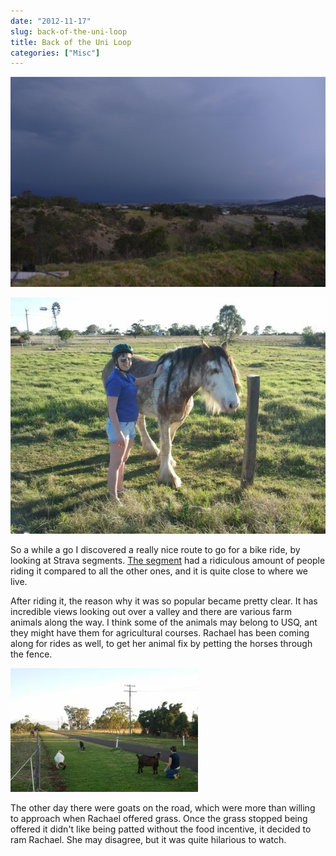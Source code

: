 ```yaml
---
date: "2012-11-17"
slug: back-of-the-uni-loop
title: Back of the Uni Loop
categories: ["Misc"]
---
```


![P1110101.resized](p1110101-resized.jpg)

![Image](2012-10-13-16-57-34.jpg)

So a while a go I discovered a really nice route to go for a bike ride, by looking at Strava segments. [The segment](http://app.strava.com/segments/696370) had a ridiculous amount of people riding it compared to all the other ones, and it is quite close to where we live.

After riding it, the reason why it was so popular became pretty clear. It has incredible views looking out over a valley and there are various farm animals along the way. I think some of the animals may belong to USQ, ant they might have them for agricultural courses. Rachael has been coming along for rides as well, to get her animal fix by petting the horses through the fence.

![](2012-11-05-17-46-31.jpg)

The other day there were goats on the road, which were more than willing to approach when Rachael offered grass. Once the grass stopped being offered it didn't like being patted without the food incentive, it decided to ram Rachael. She may disagree, but it was quite hilarious to watch.
